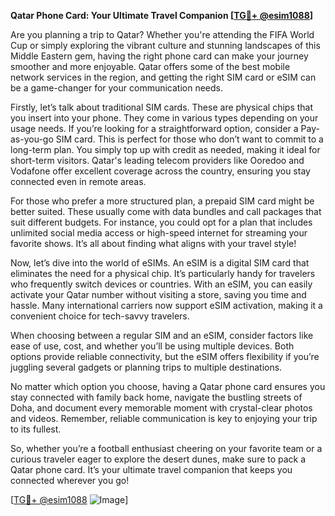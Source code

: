 **Qatar Phone Card: Your Ultimate Travel Companion [[TG💪+ @esim1088](https://t.me/s/esim1088)]**

Are you planning a trip to Qatar? Whether you're attending the FIFA World Cup or simply exploring the vibrant culture and stunning landscapes of this Middle Eastern gem, having the right phone card can make your journey smoother and more enjoyable. Qatar offers some of the best mobile network services in the region, and getting the right SIM card or eSIM can be a game-changer for your communication needs.

Firstly, let’s talk about traditional SIM cards. These are physical chips that you insert into your phone. They come in various types depending on your usage needs. If you’re looking for a straightforward option, consider a Pay-as-you-go SIM card. This is perfect for those who don’t want to commit to a long-term plan. You simply top up with credit as needed, making it ideal for short-term visitors. Qatar's leading telecom providers like Ooredoo and Vodafone offer excellent coverage across the country, ensuring you stay connected even in remote areas.

For those who prefer a more structured plan, a prepaid SIM card might be better suited. These usually come with data bundles and call packages that suit different budgets. For instance, you could opt for a plan that includes unlimited social media access or high-speed internet for streaming your favorite shows. It’s all about finding what aligns with your travel style!

Now, let’s dive into the world of eSIMs. An eSIM is a digital SIM card that eliminates the need for a physical chip. It’s particularly handy for travelers who frequently switch devices or countries. With an eSIM, you can easily activate your Qatar number without visiting a store, saving you time and hassle. Many international carriers now support eSIM activation, making it a convenient choice for tech-savvy travelers.

When choosing between a regular SIM and an eSIM, consider factors like ease of use, cost, and whether you’ll be using multiple devices. Both options provide reliable connectivity, but the eSIM offers flexibility if you’re juggling several gadgets or planning trips to multiple destinations.

No matter which option you choose, having a Qatar phone card ensures you stay connected with family back home, navigate the bustling streets of Doha, and document every memorable moment with crystal-clear photos and videos. Remember, reliable communication is key to enjoying your trip to its fullest.

So, whether you’re a football enthusiast cheering on your favorite team or a curious traveler eager to explore the desert dunes, make sure to pack a Qatar phone card. It’s your ultimate travel companion that keeps you connected wherever you go! 

[[TG💪+ @esim1088](https://t.me/s/esim1088) ![Image](https://i.postimg.cc/Y0z9fWf4/image.png)]